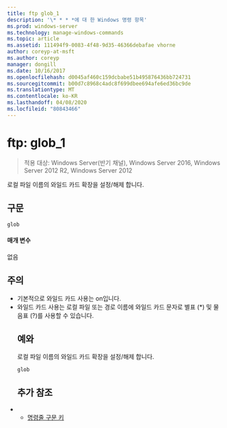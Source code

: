 ```yaml
---
title: ftp glob_1
description: '\* * * *에 대 한 Windows 명령 항목'
ms.prod: windows-server
ms.technology: manage-windows-commands
ms.topic: article
ms.assetid: 111494f9-0083-4f48-9d35-46366debafae vhorne
author: coreyp-at-msft
ms.author: coreyp
manager: dongill
ms.date: 10/16/2017
ms.openlocfilehash: d0045af460c159dcbabe51b495876436bb724731
ms.sourcegitcommit: b00d7c8968c4adc8f699dbee694afe6ed36bc9de
ms.translationtype: MT
ms.contentlocale: ko-KR
ms.lasthandoff: 04/08/2020
ms.locfileid: "80843466"
---
```

# <a name="ftp-glob_1"></a>ftp: glob_1

>적용 대상: Windows Server(반기 채널), Windows Server 2016, Windows Server 2012 R2, Windows Server 2012

로컬 파일 이름의 와일드 카드 확장을 설정/해제 합니다.   
## <a name="syntax"></a>구문  
```  
glob  
```  
#### <a name="parameters"></a>매개 변수  
없음  
## <a name="remarks"></a>주의  
- 기본적으로 와일드 카드 사용는 on입니다.  
- 와일드 카드 사용는 로컬 파일 또는 경로 이름에 와일드 카드 문자로 별표 (*) 및 물음표 (?)를 사용할 수 있습니다.  
  ## <a name="examples"></a><a name=BKMK_Examples></a>예와  
  로컬 파일 이름의 와일드 카드 확장을 설정/해제 합니다.  
  ```  
  glob  
  ```  
  ## <a name="additional-references"></a>추가 참조  
- - [명령줄 구문 키](command-line-syntax-key.md)  
